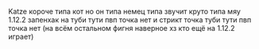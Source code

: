 Katze
короче типа кот но он типа немец типа звучит круто типа мяу
1.12.2 запенхак на туби тути пвп точка нет и стрикт точка туби тути пвп точка нет
(на всём остальном фигня наверное хз кто ещё на 1.12.2 играет)
